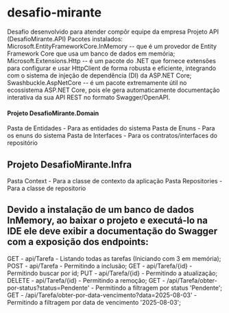 # desafio-mirante
Desafio desenvolvido para atender compôr equipe da empresa
Projeto API (DesafioMirante.API)
  Pacotes instalados:
    Microsoft.EntityFrameworkCore.InMemory -- que é um provedor de Entity Framework Core que usa um banco de dados em memória;
    Microsoft.Extensions.Http -- é um pacote do .NET que fornece extensões para configurar e usar HttpClient de forma robusta e eficiente, integrando com o sistema de injeção de dependência (DI) da ASP.NET Core;
    Swashbuckle.AspNetCore -- é um pacote extremamente útil no ecossistema ASP.NET Core, pois ele gera automaticamente documentação interativa da sua API REST no formato Swagger/OpenAPI.

#### Projeto DesafioMirante.Domain
  Pasta de Entidades - Para as entidades do sistema
  Pasta de Enuns - Para os enuns do sistema
  Pasta de Interfaces - Para os contratos/interfaces do repositório

## Projeto DesafioMirante.Infra
  Pasta Context - Para a classe de contexto da aplicação
  Pasta Repositories - Para a classe de repositorio

## Devido a instalação de um banco de dados InMemory, ao baixar o projeto e executá-lo na IDE ele deve exibir a documentação do Swagger com a exposição dos endpoints:
  GET - api/Tarefa - Listando todas as tarefas (Iniciando com 3 em memória);
  POST - api/Tarefa - Permitindo a inclusão;
  GET - api/Tarefa/{id} - Permitindo buscar por id;
  PUT - api/Tarefa/{id} - Permitindo a atualização;
  DELETE - api/Tarefa/{id} - Permitindo a remoção;
  GET - /api/Tarefa/obter-por-status?status=Pendente' - Permitindo a filtragem por status 'Pendente';
  GET - /api/Tarefa/obter-por-data-vencimento?data=2025-08-03' - Permitindo a filtragem por data de vencimento '2025-08-03';
